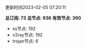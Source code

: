 更新时间2023-02-05 07:20:11

**总订阅: 73**
**总节点: 936**
**有效节点: 390**
- ss节点: 192
- v2ray节点: 192
- trojan节点: 6
